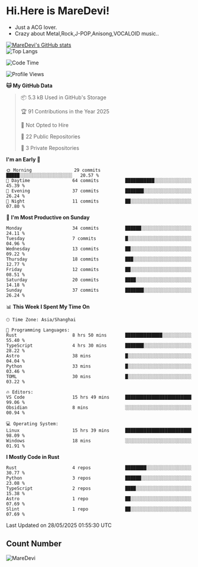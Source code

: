 # Hi.Here is MareDevi!

- Just a ACG lover.
- Crazy about Metal,Rock,J-POP,Anisong,VOCALOID music..

[![MareDevi's GitHub stats](https://github-readme-stats.vercel.app/api?username=MareDevi&show_icons=true&theme=algolia)](https://github.com/anuraghazra/github-readme-stats)  
![Top Langs](https://github-readme-stats.vercel.app/api/top-langs/?username=MareDevi&layout=compact&theme=algolia)

<!--START_SECTION:waka-->
![Code Time](http://img.shields.io/badge/Code%20Time-195%20hrs%208%20mins-blue)

![Profile Views](http://img.shields.io/badge/Profile%20Views-0-blue)

**🐱 My GitHub Data** 

> 📦 5.3 kB Used in GitHub's Storage 
 > 
> 🏆 91 Contributions in the Year 2025
 > 
> 🚫 Not Opted to Hire
 > 
> 📜 22 Public Repositories 
 > 
> 🔑 3 Private Repositories 
 > 
**I'm an Early 🐤** 

```text
🌞 Morning                29 commits          █████░░░░░░░░░░░░░░░░░░░░   20.57 % 
🌆 Daytime                64 commits          ███████████░░░░░░░░░░░░░░   45.39 % 
🌃 Evening                37 commits          ███████░░░░░░░░░░░░░░░░░░   26.24 % 
🌙 Night                  11 commits          ██░░░░░░░░░░░░░░░░░░░░░░░   07.80 % 
```
📅 **I'm Most Productive on Sunday** 

```text
Monday                   34 commits          ██████░░░░░░░░░░░░░░░░░░░   24.11 % 
Tuesday                  7 commits           █░░░░░░░░░░░░░░░░░░░░░░░░   04.96 % 
Wednesday                13 commits          ██░░░░░░░░░░░░░░░░░░░░░░░   09.22 % 
Thursday                 18 commits          ███░░░░░░░░░░░░░░░░░░░░░░   12.77 % 
Friday                   12 commits          ██░░░░░░░░░░░░░░░░░░░░░░░   08.51 % 
Saturday                 20 commits          ████░░░░░░░░░░░░░░░░░░░░░   14.18 % 
Sunday                   37 commits          ███████░░░░░░░░░░░░░░░░░░   26.24 % 
```


📊 **This Week I Spent My Time On** 

```text
🕑︎ Time Zone: Asia/Shanghai

💬 Programming Languages: 
Rust                     8 hrs 50 mins       ██████████████░░░░░░░░░░░   55.40 % 
TypeScript               4 hrs 30 mins       ███████░░░░░░░░░░░░░░░░░░   28.22 % 
Astro                    38 mins             █░░░░░░░░░░░░░░░░░░░░░░░░   04.04 % 
Python                   33 mins             █░░░░░░░░░░░░░░░░░░░░░░░░   03.46 % 
TOML                     30 mins             █░░░░░░░░░░░░░░░░░░░░░░░░   03.22 % 

🔥 Editors: 
VS Code                  15 hrs 49 mins      █████████████████████████   99.06 % 
Obsidian                 8 mins              ░░░░░░░░░░░░░░░░░░░░░░░░░   00.94 % 

💻 Operating System: 
Linux                    15 hrs 39 mins      █████████████████████████   98.09 % 
Windows                  18 mins             ░░░░░░░░░░░░░░░░░░░░░░░░░   01.91 % 
```

**I Mostly Code in Rust** 

```text
Rust                     4 repos             ████████░░░░░░░░░░░░░░░░░   30.77 % 
Python                   3 repos             ██████░░░░░░░░░░░░░░░░░░░   23.08 % 
TypeScript               2 repos             ████░░░░░░░░░░░░░░░░░░░░░   15.38 % 
Astro                    1 repo              ██░░░░░░░░░░░░░░░░░░░░░░░   07.69 % 
Slint                    1 repo              ██░░░░░░░░░░░░░░░░░░░░░░░   07.69 % 
```




 Last Updated on 28/05/2025 01:55:30 UTC
<!--END_SECTION:waka-->

## Count Number
![MareDevi](https://count.getloli.com/get/@maredevi?theme=moebooru-h)  

<!---
MareDevi/MareDevi is a ✨ special ✨ repository because its `README.md` (this file) appears on your GitHub profile.
You can click the Preview link to take a look at your changes.
--->
